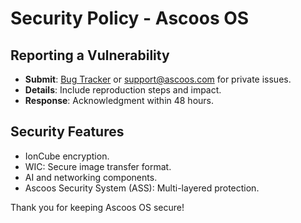 # Security Policy - Ascoos OS

## Reporting a Vulnerability
- **Submit**: [Bug Tracker](https://issues.ascoos.com) or [support@ascoos.com](mailto:support@ascoos.com) for private issues.
- **Details**: Include reproduction steps and impact.
- **Response**: Acknowledgment within 48 hours.

## Security Features
- IonCube encryption.
- WIC: Secure image transfer format.
- AI and networking components.
- Ascoos Security System (ASS): Multi-layered protection.

Thank you for keeping Ascoos OS secure!